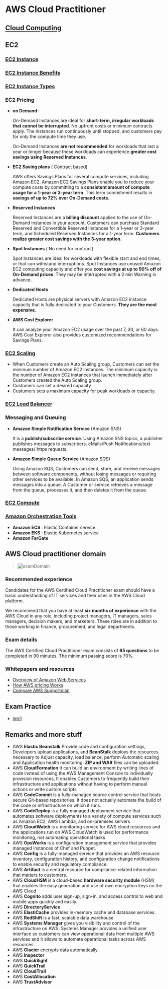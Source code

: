 # AWS Cloud Practitioner

## [Cloud Computing](../TechnicalProfessional/AWS-core.md#cloud-) 
## EC2
### [EC2 Instance](../TechnicalProfessional/AWS-core.md#aws-compute-services)
### [EC2 Instance Benefits](../TechnicalProfessional/AWS-core.md#aws-ec2-benefits-)
### [EC2 Instance Types](../TechnicalProfessional/AWS-core.md#aws-ec2-instance-types--)
### EC2 Pricing

+ **on Demand** :

    On-Demand Instances are ideal for **short-term, irregular workloads that cannot be interrupted**. No upfront costs or minimum contracts apply. The instances run continuously until stopped, and customers pay for only the compute time they use.
    
    On-Demand Instances **are not recommended** for workloads that last a year or longer because these workloads can experience **greater cost savings using Reserved Instances**.

+ **EC2 Saving plans** ( Contract based)

    AWS offers Savings Plans for several compute services, including Amazon EC2. Amazon EC2 Savings Plans enable you to reduce your compute costs by committing to a **consistent amount of compute usage for a 1-year or 3-year term**. This term commitment results in **savings of up to 72% over On-Demand costs**.

+ **Reserved Instances**

    Reserved Instances are a **billing discount** applied to the use of On-Demand Instances in your account. Customers can purchase Standard Reserved and Convertible Reserved Instances for a 1-year or 3-year term, and Scheduled Reserved Instances for a 1-year term. **Customers realize greater cost savings with the 3-year option**.

+ **Spot Instances** ( No need for contract)

    Spot Instances are ideal for workloads with flexible start and end times, or that can withstand interruptions. Spot Instances use unused Amazon EC2 computing capacity and offer you **cost savings at up to 90% off of On-Demand prices**. They may be interrupted with a 2 min Warning in advance.

+ **Dedicated Hosts**

    Dedicated Hosts are physical servers with Amazon EC2 instance capacity that is fully dedicated to your Customers. **They are the most expensive**. 

+ **AWS Cost Explorer**

    It can analyze your Amazon EC2 usage over the past 7, 30, or 60 days. AWS Cost Explorer also provides customized recommendations for Savings Plans.

### [EC2 Scaling](../TechnicalProfessional/AWS-core.md#scalable-architecture-)

- When Customers create an Auto Scaling group, Customers can set the minimum number of Amazon EC2 instances. The minimum capacity is the number of Amazon EC2 instances that launch immediately after Customers created the Auto Scaling group. 
- Customers can set a desired capacity
- Custumers sets a maximum capacity for peak workloads or capacity.

### [EC2 Load Balancer](../TechnicalProfessional/AWS-core.md#aws-compute-services)

### Messaging and Queuing

+   **Amazon Simple Notification Service** (Amazon SNS)
     
     It is a **publish/subscribe service**. Using Amazon SNS topics, a publisher publishes messages to subscribers.
     eMails/Push Notifications/text messages/ https requests.

+   **Amazon Simple Queue Service** (Amazon SQS)

     Using Amazon SQS, Customers can send, store, and receive messages between software components, without losing messages or requiring other services to be available. In Amazon SQS, an application sends messages into a queue. A Customer or service retrieves a message from the queue, processes it, and then deletes it from the queue.
    

### [EC2 Compute](../TechnicalProfessional/AWS-core.md#compute-services-ec2)
### [Amazon Orchestration Tools](../TechnicalProfessional/AWS-core.md#aws-compute-services)

+ **Amazon ECS** : Elastic Container service.
+ **Amazon EKS** : Elastic Kubernetes service
+ **Amazon FarGate**

## AWS Cloud practitioner domain

> ![examDomain](../images/examDomain.jpg)

### **Recommended experience**

Candidates for the AWS Certified Cloud Practitioner exam should have a basic understanding of IT services and their uses in the AWS Cloud platform. 

We recommend that you have at least **six months of experience** with the AWS Cloud in any role, including project managers, IT managers, sales managers, decision makers, and marketers. These roles are in addition to those working in finance, procurement, and legal departments.


### **Exam details**

The AWS Certified Cloud Practitioner exam consists of **65 questions** to be completed in 90 minutes. The minimum passing score is 70%.

### **Whitepapers and resources**

- [Overview of Amazon Web Services](https://d1.awsstatic.com/whitepapers/aws-overview.pdf) 
- [How AWS pricing Works](http://d1.awsstatic.com/whitepapers/aws_pricing_overview.pdf)
- [Compare AWS Supportplan](https://aws.amazon.com/premiumsupport/plans/)

## Exam Practice 

- [link1](https://digitalcloud.training/aws-cloud-practitioner-free-practice-questions/)

## Remarks and more stuff

- AWS **Elastic Beanstalk** Provide code and configuration settings, Developers upload applications, and **BeanStalk** deploys the resources necessary to Adjust capacity, load balance, perform Automatic scaling and Application health monitoring. **ZIP and WAR** files can be uploaded.
- AWS **CloudFormation** It can build an environment by writing lines of code instead of using the AWS Management Console to individually provision resources, It enables Customers to frequently build their infrastructure and applications without having to perform manual actions or write custom scripts
- AWS **CodeCommit** is a fully-managed source control service that hosts secure Git-based repositories. It does not actually automate the build of the code or infrastructure on which it runs.
- AWS **CodeDeploy** is a fully managed deployment service that automates software deployments to a variety of compute services such as Amazon EC2, AWS Lambda, and on-premises servers
- AWS **CloudWatch** is a monitoring service for AWS cloud resources and the applications run on AWS.CloudWatch is used for performance monitoring, not automating operational tasks
- AWS **OpsWorks** is a configuration management service that provides managed instances of Chef and Puppet.
- AWS **Config** is a fully-managed service that provides an AWS resource inventory, configuration history, and configuration change notifications to enable security and regulatory compliance.
- AWS **Artifact** is a central resource for compliance-related information that matters to customers.
- AWS **CloudHSM** is a cloud-based **hardware security module** (HSM) that enables the easy generation and use of own encryption keys on the AWS Cloud
- AWS **Cognito** adds user sign-up, sign-in, and access control to web and mobile apps quickly and easily.
- AWS **DirectoryService**
- AWS **ElastiCache** provides in-memory cache and database services.
- AWS **RedShift** is a fast, scalable data warehouse
- AWS **Systems Manager** gives you visibility and control of the infrastructure on AWS. Systems Manager provides a unified user interface so customers can view operational data from multiple AWS services and it allows to automate operational tasks across AWS resources.
- AWS **Glacier** encrypts data automatically
- AWS **Inspector** 
- AWS **QuickSight**
- AWS **QuickTrail**
- AWS **CloudTrail**
- AWS **CostAllocation**
- AWS **TrustAdvisor** 


